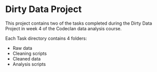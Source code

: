 # Dirty Data Project

This project contains two of the tasks completed during the Dirty Data Project in week 4 of the Codeclan data analysis course.

Each Task directory contains 4 folders:
* Raw data
* Cleaning scripts
* Cleaned data
* Analysis scripts


